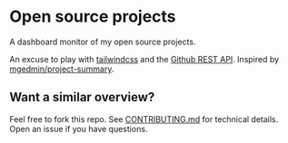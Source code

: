 # Open source projects

A dashboard monitor of my open source projects.

An excuse to play with [tailwindcss](https://tailwindcss.com/) and the [Github REST API](https://docs.github.com/en/rest). Inspired by [mgedmin/project-summary](https://github.com/mgedmin/project-summary).

## Want a similar overview?

Feel free to fork this repo. See [CONTRIBUTING.md](CONTRIBUTING.md) for technical details. Open an issue if you have questions.